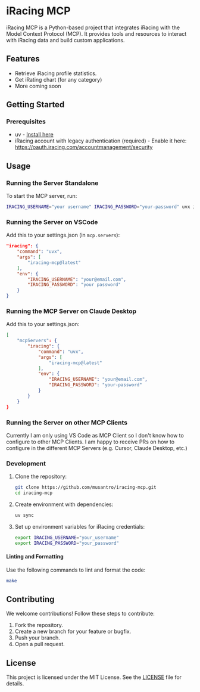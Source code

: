 # iRacing MCP

iRacing MCP is a Python-based project that integrates iRacing with the Model Context Protocol (MCP). It provides tools and resources to interact with iRacing data and build custom applications.

## Features

- Retrieve iRacing profile statistics.
- Get iRating chart (for any category)
- More coming soon

## Getting Started

### Prerequisites

- uv - [Install here](https://docs.astral.sh/uv/getting-started/installation/)
- iRacing account with legacy authentication (required) - Enable it here: <https://oauth.iracing.com/accountmanagement/security>

## Usage

### Running the Server Standalone

To start the MCP server, run:

```bash
IRACING_USERNAME="your username" IRACING_PASSWORD="your-password" uvx iracing-mcp
```

### Running the Server on VSCode

Add this to your settings.json (in `mcp.servers`):

```json
"iracing": {
    "command": "uvx",
    "args": [
        "iracing-mcp@latest"
    ],
    "env": {
        "IRACING_USERNAME": "your@email.com",
        "IRACING_PASSWORD": "your password"
    }
}
```

### Running the MCP Server on Claude Desktop

Add this to your settings.json:

```json
[
    "mcpServers": {
        "iracing": {
            "command": "uvx",
            "args": [
                "iracing-mcp@latest"
            ],
            "env": {
                "IRACING_USERNAME": "your@email.com",
                "IRACING_PASSWORD": "your-password"
            }
        }
    }
}
```

### Running the Server on other MCP Clients

Currently I am only using VS Code as MCP Client so I don't know how to configure to other MCP Clients.
I am happy to receive PRs on how to configure in the different MCP Servers (e.g. Cursor, Claude Desktop, etc.)

### Development

1. Clone the repository:

   ```bash
   git clone https://github.com/musantro/iracing-mcp.git
   cd iracing-mcp
   ```

2. Create environment with dependencies:

   ```bash
   uv sync
   ```

3. Set up environment variables for iRacing credentials:

   ```bash
   export IRACING_USERNAME="your_username"
   export IRACING_PASSWORD="your_password"
   ```

#### Linting and Formatting

Use the following commands to lint and format the code:

```bash
make
```

## Contributing

We welcome contributions! Follow these steps to contribute:

1. Fork the repository.
2. Create a new branch for your feature or bugfix.
3. Push your branch.
4. Open a pull request.

## License

This project is licensed under the MIT License. See the [LICENSE](LICENSE) file for details.
